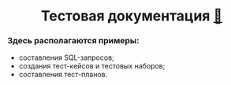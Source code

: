 <h1 align="center">Тестовая документация <a href='https://emojitool.ru/ninja'>🥷</a></h1>
<h3 align="left">Здесь располагаются примеры:</h3>
<ul>
  <li>составления SQL-запросов;</li>
  <li>создания тест-кейсов и тестовых наборов;</li>
  <li>составления тест-планов.</li>
